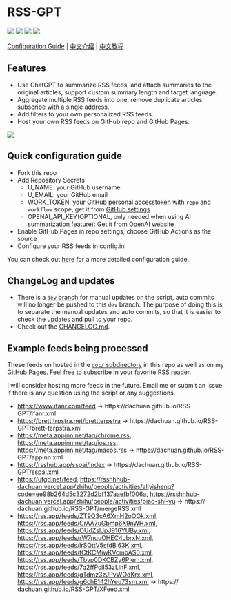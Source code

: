 # RSS-GPT

![](https://img.shields.io/github/last-commit/yinan-c/RSS-GPT/dev?label=updated)
[![](https://img.shields.io/github/actions/workflow/status/yinan-c/RSS-GPT/cron-job.yml?label=cron-job)](https://github.com/yinan-c/RSS-GPT/actions/workflows/cron-job.yml)
[![](https://img.shields.io/github/actions/workflow/status/yinan-c/RSS-GPT/jekyll-gh-pages.yml?label=GitHub%20Pages)](https://github.com/yinan-c/RSS-GPT/actions/workflows/jekyll-gh-pages.yml)
![](https://img.shields.io/github/stars/yinan-c/RSS-GPT)


[Configuration Guide](https://yinan-c.github.io/rss-gpt-manual-en.html) | [中文介绍](README-zh.md) | [中文教程](https://yinan-c.github.io/rss-gpt-manual-zh.html)

## Features

- Use ChatGPT to summarize RSS feeds, and attach summaries to the original articles, support custom summary length and target language.
- Aggregate multiple RSS feeds into one, remove duplicate articles, subscribe with a single address.
- Add filters to your own personalized RSS feeds.
- Host your own RSS feeds on GitHub repo and GitHub Pages.

![](https://i.imgur.com/7darABv.jpg)

## Quick configuration guide

- Fork this repo
- Add Repository Secrets
    - U_NAME: your GitHub username
    - U_EMAIL: your GitHub email
    - WORK_TOKEN: your GitHub personal accesstoken with `repo` and `workflow` scope, get it from [GitHub settings](https://github.com/settings/tokens/new)
    - OPENAI_API_KEY(OPTIONAL, only needed when using AI summarization feature): Get it from [OpenAI website](https://platform.openai.com/account/api-keys)
- Enable GitHub Pages in repo settings, choose GitHub Actions as the source
- Configure your RSS feeds in config.ini

You can check out [here](https://yinan-c.github.io/rss-gpt-manual-en.html) for a more detailed configuration guide.

## ChangeLog and updates

- There is a [`dev` branch](https://github.com/yinan-c/RSS-GPT/tree/dev) for manual updates on the script, auto commits will no longer be pushed to this `dev` branch. The purpose of doing this is to separate the manual updates and auto commits, so that it is easier to check the updates and pull to your repo.
- Check out the [CHANGELOG.md](CHANGELOG.md).

## Example feeds being processed

These feeds on hosted in the [`doc/` subdirectory](https://github.com/yinan-c/RSS-GPT/tree/main/docs) in this repo as well as on my [GitHub Pages](https://yinan-c.github.io/RSS-GPT/). Feel free to subscribe in your favorite RSS reader.

I will consider hosting more feeds in the future. Email me or submit an issue if there is any question using the script or any suggestions.
- https://www.ifanr.com/feed -> https://​dachuan.github.io/RSS-GPT/ifanr.xml
- https://brett.trpstra.net/brettterpstra -> https://​dachuan.github.io/RSS-GPT/brett-terpstra.xml
- https://meta.appinn.net/tag/chrome.rss, https://meta.appinn.net/tag/ios.rss, https://meta.appinn.net/tag/macos.rss -> https://​dachuan.github.io/RSS-GPT/appinn.xml
- https://rsshub.app/sspai/index -> https://​dachuan.github.io/RSS-GPT/sspai.xml
- https://utgd.net/feed, https://rsshhhub-dachuan.vercel.app/zhihu/people/activities/aliyisheng?code=ee98b264d5c3272d2bf137aaefbf006a, https://rsshhhub-dachuan.vercel.app/zhihu/people/activities/piao-shi-yu -> https://​dachuan.github.io/RSS-GPT/mergeRSS.xml
- https://rss.app/feeds/ZT9Q3cA6XmH2oOOk.xml,  https://rss.app/feeds/CrAA7uGbmp6X9nWH.xml,  https://rss.app/feeds/OUdZslJpJ916YUBy.xml,  https://rss.app/feeds/rW7nuuOHEC4JbrxN.xml,  https://rss.app/feeds/lrSQttV5sfdBi63K.xml,  https://rss.app/feeds/tCtKCMjwKVcmbAS0.xml,  https://rss.app/feeds/Tbvp0DKCBZy6PIem.xml,  https://rss.app/feeds/7q2ffPciI53zLlnF.xml,  https://rss.app/feeds/gTdmz3zJPvWOdKrx.xml,  https://rss.app/feeds/g6chE142hYeu73sm.xml -> https://​dachuan.github.io/RSS-GPT/XFeed.xml
